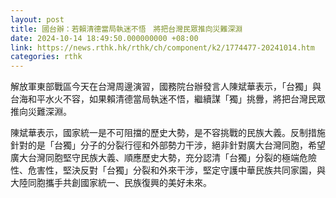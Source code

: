```yaml
---
layout: post
title: 國台辦：若賴清德當局執迷不悟　將把台灣民眾推向災難深淵
date: 2024-10-14 18:49:50.000000000 +08:00
link: https://news.rthk.hk/rthk/ch/component/k2/1774477-20241014.htm
categories: rthk
---
```


解放軍東部戰區今天在台灣周邊演習，國務院台辦發言人陳斌華表示，「台獨」與台海和平水火不容，如果賴清德當局執迷不悟，繼續謀「獨」挑釁，將把台灣民眾推向災難深淵。

陳斌華表示，國家統一是不可阻擋的歷史大勢，是不容挑戰的民族大義。反制措施針對的是「台獨」分子的分裂行徑和外部勢力干涉，絕非針對廣大台灣同胞，希望廣大台灣同胞堅守民族大義、順應歷史大勢，充分認清「台獨」分裂的極端危險性、危害性，堅決反對「台獨」分裂和外來干涉，堅定守護中華民族共同家園，與大陸同胞攜手共創國家統一、民族復興的美好未來。
